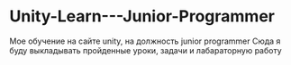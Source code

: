 # Unity-Learn---Junior-Programmer
Мое обучение на сайте unity, на должность junior programmer
Сюда я буду выкладывать пройденные уроки, задачи и лабараторную работу
